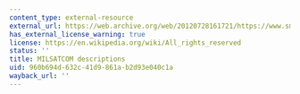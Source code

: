 ```yaml
---
content_type: external-resource
external_url: https://web.archive.org/web/20120728161721/https://www.smi-online.co.uk/defence/asia/milsatcom-asia
has_external_license_warning: true
license: https://en.wikipedia.org/wiki/All_rights_reserved
status: ''
title: MILSATCOM descriptions
uid: 960b694d-632c-41d9-861a-b2d93e040c1a
wayback_url: ''
---
```

